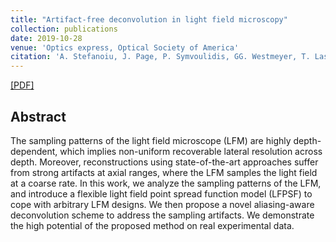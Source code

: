 ```yaml
---
title: "Artifact-free deconvolution in light field microscopy"
collection: publications
date: 2019-10-28
venue: 'Optics express, Optical Society of America'
citation: 'A. Stefanoiu, J. Page, P. Symvoulidis, GG. Westmeyer, T. Lasser &quot;Artifact-free deconvolution in light field microscopy.&quot; In <i>Optics express 19</i>.'
---
```


 [[PDF]](https://www.osapublishing.org/viewmedia.cfm?uri=oe-27-22-31644&seq=0) 
 <!-- [[Project Page]](https://sjenni.github.io/LearningToSpotArtifacts/) [[Code]](https://github.com/sjenni/LearningToSpotArtifacts)  -->

## Abstract

The sampling patterns of the light field microscope (LFM) are highly depth-dependent, which implies non-uniform recoverable lateral resolution across depth. Moreover, reconstructions using state-of-the-art approaches suffer from strong artifacts at axial ranges, where the LFM samples the light field at a coarse rate. In this work, we analyze the sampling patterns of the LFM, and introduce a flexible light field point spread function model (LFPSF) to cope with arbitrary LFM designs. We then propose a novel aliasing-aware deconvolution scheme to address the sampling artifacts. We demonstrate the high potential of the proposed method on real experimental data.